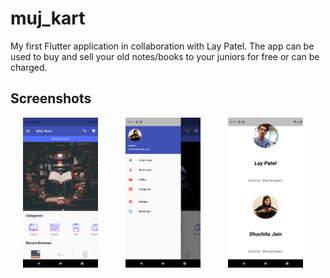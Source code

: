 # muj_kart

My first Flutter application in collaboration with Lay Patel. 
The app can be used to buy and sell your old notes/books to your juniors for free or can be charged.

## Screenshots

<img src = "https://github.com/shuchitajain/muj_kart/blob/master/flutter_01.png" height = "240" width = "120" style="margin:0px 20px">    <img src = "https://github.com/shuchitajain/muj_kart/blob/master/flutter_02.png" height = "240" width = "120" style="margin:0px 20px">    <img src = "https://github.com/shuchitajain/muj_kart/blob/master/flutter_03.png" height = "240" width = "120" style="margin:0px 20px"> 
